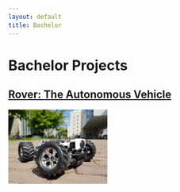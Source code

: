 ```yaml
---
layout: default
title: Bachelor
---
```


# Bachelor Projects

## [Rover: The Autonomous Vehicle](./rover.md)
[<img src="/assets/img/rover_av.PNG" alt="rover_project" width="200"/>](./rover.md)
